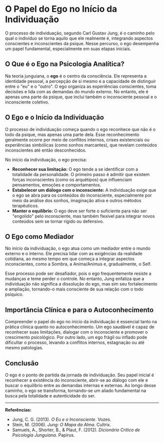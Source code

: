 
# O Papel do Ego no Início da Individuação

O processo de individuação, segundo Carl Gustav Jung, é o caminho pelo qual o indivíduo se torna aquilo que ele realmente é, integrando aspectos conscientes e inconscientes da psique. Nesse percurso, o ego desempenha um papel fundamental, especialmente em suas etapas iniciais.

## O Que é o Ego na Psicologia Analítica?

Na teoria junguiana, o **ego** é o centro da consciência. Ele representa a identidade pessoal, a percepção de si mesmo e a capacidade de distinguir entre o "eu" e o "outro". O ego organiza as experiências conscientes, toma decisões e lida com as demandas do mundo externo. No entanto, ele é apenas uma parte da psique, que inclui também o inconsciente pessoal e o inconsciente coletivo.

## O Ego e o Início da Individuação

O processo de individuação começa quando o ego reconhece que não é o todo da psique, mas apenas uma parte dela. Esse reconhecimento geralmente ocorre por meio de conflitos internos, crises existenciais ou experiências simbólicas (como sonhos marcantes), que revelam conteúdos inconscientes até então desconhecidos.

No início da individuação, o ego precisa:

- **Reconhecer sua limitação:** O ego tende a se identificar com a totalidade da personalidade. O primeiro passo é admitir que existem forças inconscientes (como os arquétipos) que influenciam pensamentos, emoções e comportamentos.
- **Estabelecer um diálogo com o inconsciente:** A individuação exige que o ego se abra para os conteúdos do inconsciente, especialmente por meio da análise dos sonhos, imaginação ativa e outros métodos terapêuticos.
- **Manter o equilíbrio:** O ego deve ser forte o suficiente para não ser "engolido" pelo inconsciente, mas também flexível para integrar novos conteúdos sem se tornar rígido ou defensivo.

## O Ego como Mediador

No início da individuação, o ego atua como um mediador entre o mundo externo e o interno. Ele precisa lidar com as exigências da realidade cotidiana, ao mesmo tempo em que começa a integrar aspectos inconscientes, como a Sombra, a Anima/Animus e, gradualmente, o Self.

Esse processo pode ser desafiador, pois o ego frequentemente resiste a mudanças e teme perder o controle. No entanto, Jung enfatiza que a individuação não significa a dissolução do ego, mas sim seu fortalecimento e ampliação, tornando-o mais consciente de sua relação com o todo psíquico.

## Importância Clínica e para o Autoconhecimento

Compreender o papel do ego no início da individuação é essencial tanto na prática clínica quanto no autoconhecimento. Um ego saudável é capaz de reconhecer suas limitações, dialogar com o inconsciente e promover o crescimento psicológico. Por outro lado, um ego frágil ou inflado pode dificultar o processo, levando a conflitos internos, estagnação ou até mesmo patologias.

## Conclusão

O ego é o ponto de partida da jornada de individuação. Seu papel inicial é reconhecer a existência do inconsciente, abrir-se ao diálogo com ele e buscar o equilíbrio entre as demandas internas e externas. Ao longo desse caminho, o ego se transforma, tornando-se um aliado fundamental na busca pela totalidade e autenticidade do ser.

---
**Referências:**
- Jung, C. G. (2013). *O Eu e o Inconsciente*. Vozes.
- Stein, M. (2006). *Jung: O Mapa da Alma*. Cultrix.
- Samuels, A., Shorter, B., & Plaut, F. (2012). *Dicionário Crítico de Psicologia Junguiana*. Papirus.
```
